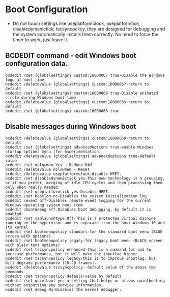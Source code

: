 # Boot Configuration
- Do not touch settings like useplatformclock, useplatformtick, disabledymanictick, tscsyncpolicy, they are designed for debugging and the system automatically installs them correctly. No need to force the timer to work, just leave it.

## BCDEDIT command - edit Windows boot configuration data.
```
bcdedit /set {globalsettings} custom:16000067 true-Disable the Windows logo at boot time
bcdedit /deletevalue {globalsettings} custom:16000067-return to default
bcdedit /set {globalsettings} custom:16000069 true-Disable animated circle during Windows boot time
bcdedit /deletevalue {globalsettings} custom:16000069-return to default
bcdedit /set {globalsettings} custom:16000068 true
```
## Disable messages during Windows boot
```
bcdedit /deletevalue {globalsettings} custom:16000068-return to default
bcdedit /set {globalsettings} advancedoptions true-enable Windows startup options menu (for experimentation)
bcdedit /deletevalue {globalsettings} advancedoptions true-Default value
bcdedit /set nolowmem Yes - Reduce RAM
bcdedit /deletevalue nolowmem - Reset
bcdedit /deletevalue useplatformclock-disable HPET.
bcdedit /set disabledynamictick yes-This new technology is a grouping, or if you prefer, merging of idle CPU cycles and then processing them only when really needed.
bcdedit /set useplatformtick yes-Disable HPET.
bcdedit /set bootlog no-Disables the system initialization log.
bcdedit /event off-Disables remote event logging for the current Windows operating system boot item
bcdedit /bootdebug off-Disables boot debugging, by default it is enabled.
bcdedit /set vsmlaunchtype Off-This is a protected virtual machine running on the hypervisor and is separate from the host Windows 10 and its kernel.
bcdedit /set bootmenupolicy standart-for the standard boot menu (BLUE screen with options)
bcdedit /set bootmenupolicy legacy-for legacy boot menu (BLACK screen with plain text options)
bcdedit /set tscsyncpolicy enhanced-this is a command for cmd to increase performance, but it will make the inputlag higher.
bcdedit /set tscsyncpolicy legacy-this is to improve inputlag, but will degrade performance (10-20 frames).
bcdedit /deletevalue tscsyncpolicy- default value of the above two commands
bcdedit /set tscsyncpolicy default-value by default
bcdedit /set quietboot yes-a setting that helps or allows quietbooting without outputting any service information.
bcdedit /set debug No-Disables the kernel debugger.

```
